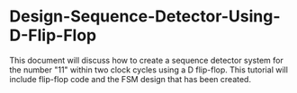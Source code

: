 # Design-Sequence-Detector-Using-D-Flip-Flop
This document will discuss how to create a sequence detector system for the number "11" within two clock cycles using a D flip-flop. This tutorial will include flip-flop code and the FSM design that has been created.
